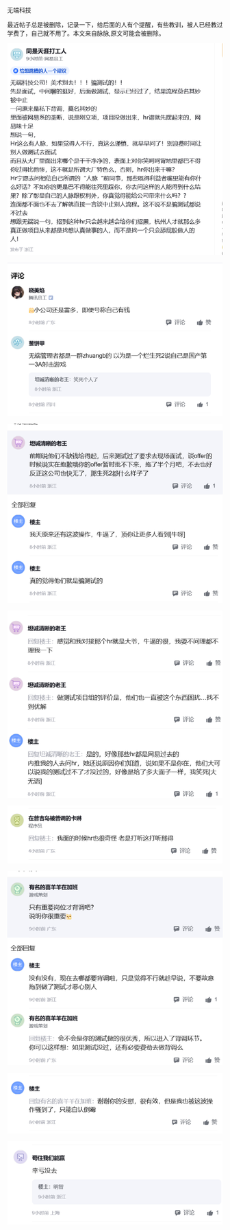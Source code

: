 无端科技

最近帖子总是被删除，记录一下，给后面的人有个提醒，有些教训，被人已经教过学费了，自己就不用了。本文来自脉脉,原文可能会被删除。

![image-20221114222306743](https://raw.githubusercontent.com/bupingshi/picture/main/image/202211142223147.png)

![image-20221114222614464](https://raw.githubusercontent.com/bupingshi/picture/main/image/202211142226821.png)

![image-20221114222628378](https://raw.githubusercontent.com/bupingshi/picture/main/image/202211142226406.png)

![image-20221114222643866](https://raw.githubusercontent.com/bupingshi/picture/main/image/202211142226925.png)

![image-20221114222653951](https://raw.githubusercontent.com/bupingshi/picture/main/image/202211142226024.png)

![image-20221114222714691](https://raw.githubusercontent.com/bupingshi/picture/main/image/202211142227825.png)

![image-20221114222724186](https://raw.githubusercontent.com/bupingshi/picture/main/image/202211142227238.png)

![image-20221114222735735](https://raw.githubusercontent.com/bupingshi/picture/main/image/202211142227862.png)